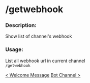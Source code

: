 # /getwebhook

### Description:

Show list of channel's webhook<br>

### Usage:

List all webhook url in current channel<br>
`/getwebhook`<br>

<a class="button prev" href="./#/commands/utilitycommands/welcomemsg" role="button">< Welcome Message</a>
<a class="button next" href="./#/commands/utilitycommands/botchannel" role="button">Bot Channel ></a>
